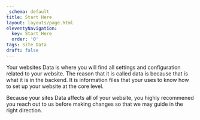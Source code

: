 ```yaml
---
_schema: default
title: Start Here
layout: layouts/page.html
eleventyNavigation:
  key: Start Here
  order: '0'
tags: Site Data
draft: false
---
```

Your websites Data is where you will find all settings and configuration related to your website. The reason that it is called data is because that is what it is in the backend. It is information files that your uses to know how to set up your website at the core level.

Because your sites Data affects all of your website, you highly recommened you reach out to us before making changes so that we may guide in the right direction.